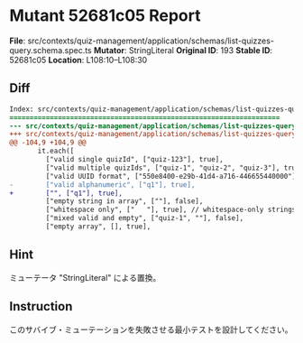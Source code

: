 # Mutant 52681c05 Report

**File**: src/contexts/quiz-management/application/schemas/list-quizzes-query.schema.spec.ts
**Mutator**: StringLiteral
**Original ID**: 193
**Stable ID**: 52681c05
**Location**: L108:10–L108:30

## Diff

```diff
Index: src/contexts/quiz-management/application/schemas/list-quizzes-query.schema.spec.ts
===================================================================
--- src/contexts/quiz-management/application/schemas/list-quizzes-query.schema.spec.ts	original
+++ src/contexts/quiz-management/application/schemas/list-quizzes-query.schema.spec.ts	mutated #193
@@ -104,9 +104,9 @@
       it.each([
         ["valid single quizId", ["quiz-123"], true],
         ["valid multiple quizIds", ["quiz-1", "quiz-2", "quiz-3"], true],
         ["valid UUID format", ["550e8400-e29b-41d4-a716-446655440000"], true],
-        ["valid alphanumeric", ["q1"], true],
+        ["", ["q1"], true],
         ["empty string in array", [""], false],
         ["whitespace only", ["   "], true], // whitespace-only strings have length > 0
         ["mixed valid and empty", ["quiz-1", ""], false],
         ["empty array", [], true],
```

## Hint

ミューテータ "StringLiteral" による置換。

## Instruction

このサバイブ・ミューテーションを失敗させる最小テストを設計してください。
